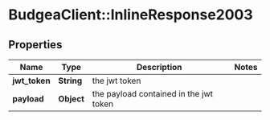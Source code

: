 # BudgeaClient::InlineResponse2003

## Properties
Name | Type | Description | Notes
------------ | ------------- | ------------- | -------------
**jwt_token** | **String** | the jwt token | 
**payload** | **Object** | the payload contained in the jwt token | 


